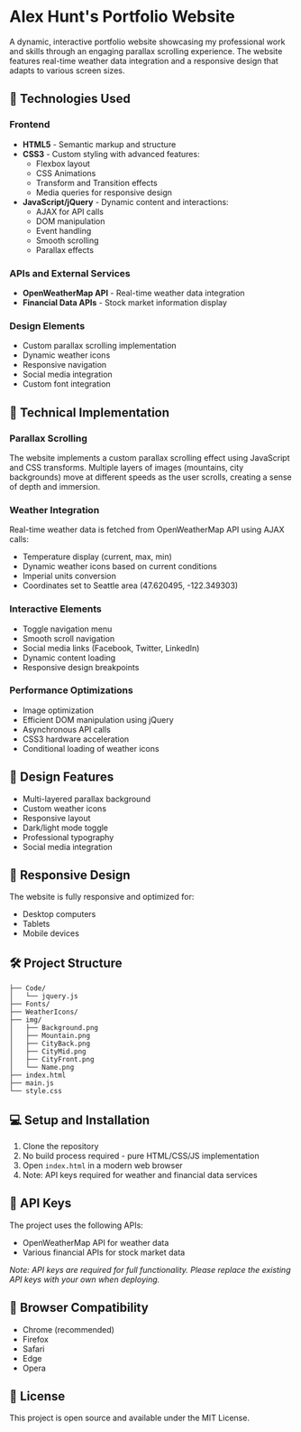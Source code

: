 # Alex Hunt's Portfolio Website

A dynamic, interactive portfolio website showcasing my professional work and skills through an engaging parallax scrolling experience. The website features real-time weather data integration and a responsive design that adapts to various screen sizes.

## 🚀 Technologies Used

### Frontend
- **HTML5** - Semantic markup and structure
- **CSS3** - Custom styling with advanced features:
  - Flexbox layout
  - CSS Animations
  - Transform and Transition effects
  - Media queries for responsive design
- **JavaScript/jQuery** - Dynamic content and interactions:
  - AJAX for API calls
  - DOM manipulation
  - Event handling
  - Smooth scrolling
  - Parallax effects

### APIs and External Services
- **OpenWeatherMap API** - Real-time weather data integration
- **Financial Data APIs** - Stock market information display

### Design Elements
- Custom parallax scrolling implementation
- Dynamic weather icons
- Responsive navigation
- Social media integration
- Custom font integration

## 🔧 Technical Implementation

### Parallax Scrolling
The website implements a custom parallax scrolling effect using JavaScript and CSS transforms. Multiple layers of images (mountains, city backgrounds) move at different speeds as the user scrolls, creating a sense of depth and immersion.

### Weather Integration
Real-time weather data is fetched from OpenWeatherMap API using AJAX calls:
- Temperature display (current, max, min)
- Dynamic weather icons based on current conditions
- Imperial units conversion
- Coordinates set to Seattle area (47.620495, -122.349303)

### Interactive Elements
- Toggle navigation menu
- Smooth scroll navigation
- Social media links (Facebook, Twitter, LinkedIn)
- Dynamic content loading
- Responsive design breakpoints

### Performance Optimizations
- Image optimization
- Efficient DOM manipulation using jQuery
- Asynchronous API calls
- CSS3 hardware acceleration
- Conditional loading of weather icons

## 🎨 Design Features
- Multi-layered parallax background
- Custom weather icons
- Responsive layout
- Dark/light mode toggle
- Professional typography
- Social media integration

## 📱 Responsive Design
The website is fully responsive and optimized for:
- Desktop computers
- Tablets
- Mobile devices

## 🛠️ Project Structure
```
├── Code/
│   └── jquery.js
├── Fonts/
├── WeatherIcons/
├── img/
│   ├── Background.png
│   ├── Mountain.png
│   ├── CityBack.png
│   ├── CityMid.png
│   ├── CityFront.png
│   └── Name.png
├── index.html
├── main.js
└── style.css
```

## 💻 Setup and Installation
1. Clone the repository
2. No build process required - pure HTML/CSS/JS implementation
3. Open `index.html` in a modern web browser
4. Note: API keys required for weather and financial data services

## 🔑 API Keys
The project uses the following APIs:
- OpenWeatherMap API for weather data
- Various financial APIs for stock market data

*Note: API keys are required for full functionality. Please replace the existing API keys with your own when deploying.*

## 🌟 Browser Compatibility
- Chrome (recommended)
- Firefox
- Safari
- Edge
- Opera

## 📝 License
This project is open source and available under the MIT License.
